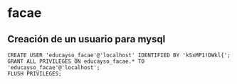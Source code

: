 # facae
## Creación de un usuario para mysql 
```
CREATE USER 'educayso_facae'@'localhost' IDENTIFIED BY 'kSxMP1!DWkl{';
GRANT ALL PRIVILEGES ON educayso_facae.* TO 'educayso_facae'@'localhost';
FLUSH PRIVILEGES;
```
